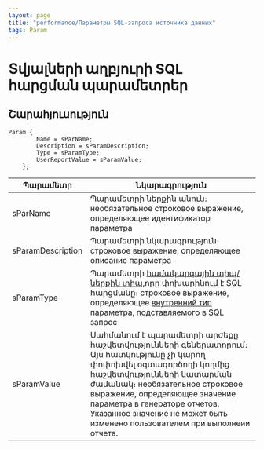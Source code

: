```yaml
---
layout: page
title: "performance/Параметры SQL-запроса источника данных"
tags: Param
---
```


# Տվյալների աղբյուրի SQL հարցման պարամետրեր

## Շարահյուսություն

``` as4x
Param {
        Name = sParName; 
        Description = sParamDescription;
        Type = sParamType; 
        UserReportValue = sParamValue; 
    };
```

| Պարամետր | Նկարագրություն |
|--|--|
|sParName | Պարամետրի ներքին անուն։ необязательное строковое выражение, определяющее идентификатор параметра |
|sParamDescription | Պարամետրի նկարագրություն։ строковое выражение, определяющее описание параметра |
|sParamType | Պարամետրի [համակարգային տիպ/ներքին տիպ](types.md),որը փոխարինում է SQL հարցմանը։ строковое выражение, определяющее [внутренний тип](types.md) параметра, подставляемого в SQL запрос |
|sParamValue |  Սահմանում է պարամետրի արժեքը հաշվետվությունների գեներատորում։ Այս հատկությունը չի կարող փոփոխվել օգտագործողի կողմից հաշվետվությունների կատարման ժամանակ։ необязательное строковое выражение, определяющее значение параметра в генераторе отчетов. Указанное значение не может быть изменено пользователем при выполнеии отчета. |

